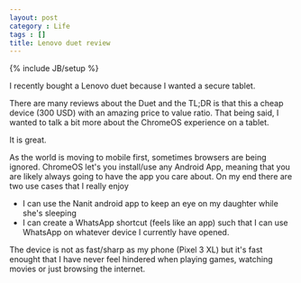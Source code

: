 ```yaml
---
layout: post
category : Life
tags : []
title: Lenovo duet review
---
```

{% include JB/setup %}

I recently bought a Lenovo duet because I wanted a secure tablet.

There are many reviews about the Duet and the TL;DR is that this a cheap device (300 USD)
with an amazing price to value ratio. That being said, I wanted to talk a bit more about
the ChromeOS experience on a tablet.

It is great.

As the world is moving to mobile first, sometimes browsers are being ignored.
ChromeOS let's you install/use any Android App, meaning that you are likely
always going to have the app you care about. On my end there are two use
cases that I really enjoy

- I can use the Nanit android app to keep an eye on my daughter while she's sleeping
- I can create a WhatsApp shortcut (feels like an app) such that I can use WhatsApp
on whatever device I currently have opened.

The device is not as fast/sharp as my phone (Pixel 3 XL) but it's fast enought that
I have never feel hindered when playing games, watching movies or just browsing the
internet.
